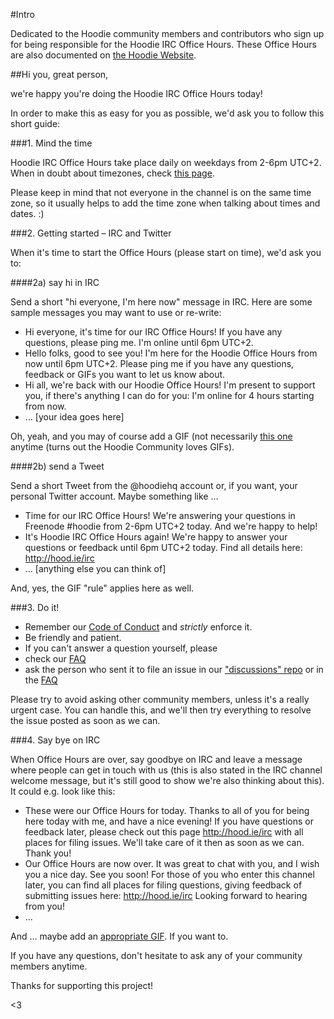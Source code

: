 #Intro 

Dedicated to the Hoodie community members and contributors who sign up for being responsible for the Hoodie IRC Office Hours. These Office Hours are also documented on [the Hoodie Website](http://hood.ie/irc).

##Hi you, great person,

we're happy you're doing the Hoodie IRC Office Hours today!

In order to make this as easy for you as possible, we'd ask you to follow this short guide:

###1. Mind the time

Hoodie IRC Office Hours take place daily on weekdays from 2-6pm UTC+2. When in doubt about timezones, check [this page](http://everytimezone.com/).

Please keep in mind that not everyone in the channel is on the same time zone, so it usually helps to add the time zone when talking about times and dates. :) 

###2. Getting started – IRC and Twitter

When it's time to start the Office Hours (please start on time), we'd ask you to:

####2a) say hi in IRC

Send a short "hi everyone, I'm here now" message in IRC. Here are some sample messages you may want to use or re-write:

- Hi everyone, it's time for our IRC Office Hours! If you have any questions, please ping me. I'm online until 6pm UTC+2.
- Hello folks, good to see you! I'm here for the Hoodie Office Hours from now until 6pm UTC+2. Please ping me if you have any questions, feedback or GIFs you want to let us know about.
- Hi all, we're back with our Hoodie Office Hours! I'm present to support you, if there's anything I can do for you: I'm online for 4 hours starting from now.
- … [your idea goes here]

Oh, yeah, and you may of course add a GIF (not necessarily [this one](http://www.tehcute.com/pics/201204/bunny-falls-asleep-at-desk.jpg) anytime (turns out the Hoodie Community loves GIFs).

####2b) send a Tweet

Send a short Tweet from the @hoodiehq account or, if you want, your personal Twitter account. Maybe something like …

- Time for our IRC Office Hours! We're answering your questions in Freenode #hoodie from 2-6pm UTC+2 today. And we're happy to help!
- It's Hoodie IRC Office Hours again! We're happy to answer your questions or feedback until 6pm UTC+2 today. Find all details here: http://hood.ie/irc
- … [anything else you can think of]

And, yes, the GIF "rule" applies here as well.

###3. Do it!

- Remember our [Code of Conduct](http://hood.ie/code-of-conduct.html) and *strictly* enforce it.
- Be friendly and patient.
- If you can't answer a question yourself, please 
-   check our [FAQ](http://faq.hood.ie)
-   ask the person who sent it to file an issue in our ["discussions" repo](https://github.com/hoodiehq/discussion/issues/new) or in the [FAQ](https://github.com/hoodiehq/faq/issues/new)

Please try to avoid asking other community members, unless it's a really urgent case. You can handle this, and we'll then try everything to resolve the issue posted as soon as we can.

###4. Say bye on IRC

When Office Hours are over, say goodbye on IRC and leave a message where people can get in touch with us (this is also stated in the IRC channel welcome message, but it's still good to show we're also thinking about this). It could e.g. look like this:

- These were our Office Hours for today. Thanks to all of you for being here today with me, and have a nice evening! If you have questions or feedback later, please check out this page http://hood.ie/irc with all places for filing issues. We'll take care of it then as soon as we can. Thank you!
- Our Office Hours are now over. It was great to chat with you, and I wish you a nice day. See you soon! For those of you who enter this channel later, you can find all places for filing questions, giving feedback of submitting issues here: http://hood.ie/irc Looking forward to hearing from you!
- …

And … maybe add an [appropriate GIF](http://www.tehcute.com/pics/201204/bunny-falls-asleep-at-desk.jpg). If you want to.


If you have any questions, don't hesitate to ask any of your community members anytime.

Thanks for supporting this project!

<3
